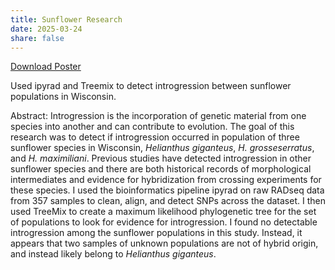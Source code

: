 ```yaml
---
title: Sunflower Research
date: 2025-03-24
share: false
---
```


[Download Poster](corwinbm5021_cerca2025_poster_revised.pdf)

Used ipyrad and Treemix to detect introgression between sunflower populations in Wisconsin.

Abstract:
Introgression is the incorporation of genetic material from one species into another and can contribute to evolution. The goal of this research was to detect if introgression occurred in population of three sunflower species in Wisconsin, *Helianthus giganteus*, *H. grosseserratus*, and *H. maximiliani*. Previous studies have detected introgression in other sunflower species and there are both historical records of morphological intermediates and evidence for hybridization from crossing experiments for these species. I used the bioinformatics pipeline ipyrad on raw RADseq data from 357 samples to clean, align, and detect SNPs across the dataset. I then used TreeMix to create a maximum likelihood phylogenetic tree for the set of populations to look for evidence for introgression. I found no detectable introgression among the sunflower populations in this study. Instead, it appears that two samples of unknown populations are not of hybrid origin, and instead likely belong to *Helianthus giganteus*.
